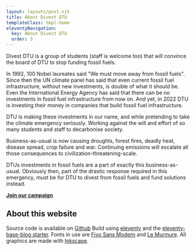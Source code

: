 ```yaml
---
layout: layouts/post.njk
title: About Divest DTU
templateClass: tmpl-home
eleventyNavigation:
  key: About Divest DTU
  order: 3
---
```


Divest DTU is a group of students (staff is welcome too) that will convince the board of DTU to stop funding fossil fuels.

In 1992, 100 Nobel laureates said "We must move away from fossil fuels". Since then the UN climate panel has said that even current fossil fuel infrastructure, without new investments, is double of what it should be. Even the International Energy Agency has said that there can be no investments in fossil fuel infrastructure from now on. And yet, in 2022 DTU is investing their money in companies that build fossil fuel infrastructure.

DTU is making these investments in our name, and while pretending to take the climate emergency seriously. Working against the will and effort of so many students and staff to decarbonise society.

Business-as-usual is now causing droughts, forest fires, deadly heat, disease spread, crop failure and war. Continuing emissions will escalate all those consequences to civilization-threatening-scale.

DTUs investments in fossil fuels are a part of exactly this business-as-usual. Obviously then, part of the drastic response required in this emergency, must be for DTU to divest from fossil fuels and fund solutions instead.

[**Join our campaign**](/tags/event/)

## About this website

Source code is available on [Github](https://github.com/bilfri/divestdtu.dk)
Build using [eleventy](https://11ty.dev) and the [eleventy-base-blog starter](https://github.com/11ty/eleventy-base-blog).
Fonts in use are [Fivo Sans Modern](https://www.behance.net/gallery/54442585/Fivo-Sans-Modern-Free-Display-Font-Family) and [Le Murmure](https://velvetyne.fr/fonts/le-murmure/).
All graphics are made with [Inkscape](https://inkscape.org/).
